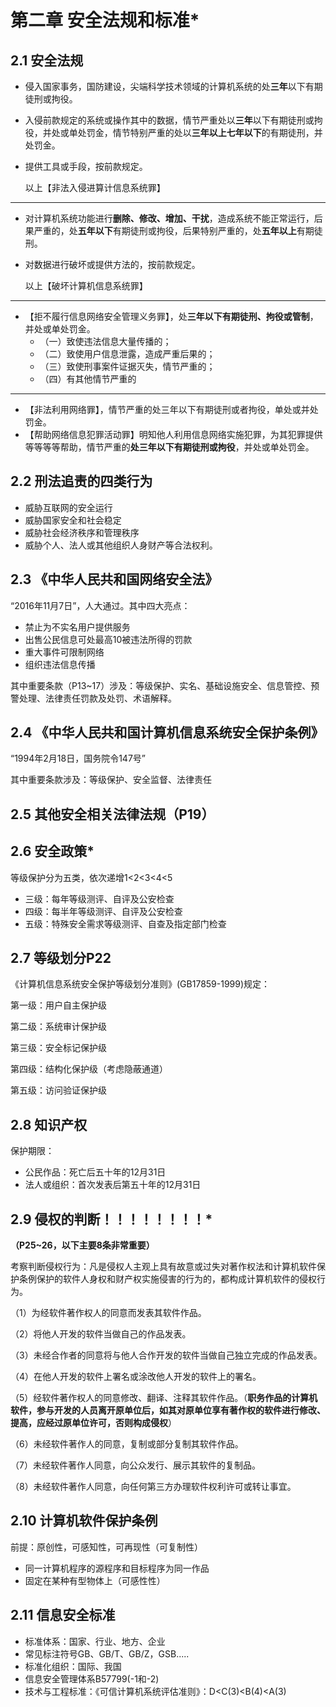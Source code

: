# 第二章 安全法规和标准*

## 2.1 安全法规

- 侵入国家事务，国防建设，尖端科学技术领域的计算机系统的处**三年**以下有期徒刑或拘役。

- 入侵前款规定的系统或操作其中的数据，情节严重处以**三年**以下有期徒刑或拘役，并处或单处罚金，情节特别严重的处以**三年以上七年以下**的有期徒刑，并处罚金。

- 提供工具或手段，按前款规定。

  以上【非法入侵进算计信息系统罪】

-----------------------

- 对计算机系统功能进行**删除、修改、增加、干扰**，造成系统不能正常运行，后果严重的，处**五年以下**有期徒刑或拘役，后果特别严重的，处**五年以上**有期徒刑。

- 对数据进行破坏或提供方法的，按前款规定。

  以上【破坏计算机信息系统罪】

-----------------------------

- 【拒不履行信息网络安全管理义务罪】，处**三年以下有期徒刑、拘役或管制**，并处或单处罚金。
  - （一）致使违法信息大量传播的；
  - （二）致使用户信息泄露，造成严重后果的；
  - （三）致使刑事案件证据灭失，情节严重的；
  - （四）有其他情节严重的

--------

- 【非法利用网络罪】，情节严重的处三年以下有期徒刑或者拘役，单处或并处罚金。
- 【帮助网络信息犯罪活动罪】明知他人利用信息网络实施犯罪，为其犯罪提供等等等等帮助，情节严重的**处三年以下有期徒刑或拘役**，并处或单处罚金。



## 2.2 刑法追责的四类行为

- 威胁互联网的安全运行
- 威胁国家安全和社会稳定
- 威胁社会经济秩序和管理秩序
- 威胁个人、法人或其他组织人身财产等合法权利。



## 2.3 **《中华人民共和国网络安全法》**

“2016年11月7日”，人大通过。其中四大亮点：

- 禁止为不实名用户提供服务
- 出售公民信息可处最高10被违法所得的罚款
- 重大事件可限制网络
- 组织违法信息传播

其中重要条款（P13~17）涉及：等级保护、实名、基础设施安全、信息管控、预警处理、法律责任罚款及处罚、术语解释。

## 2.4 **《中华人民共和国计算机信息系统安全保护条例》**

“1994年2月18日，国务院令147号”

其中重要条款涉及：等级保护、安全监督、法律责任



## 2.5 其他安全相关法律法规（P19）



## 2.6 安全政策*

等级保护分为五类，依次递增1<2<3<4<5

- 三级：每年等级测评、自评及公安检查
- 四级：每半年等级测评、自评及公安检查
- 五级：特殊安全需求等级测评、自查及指定部门检查



## 2.7 等级划分P22

《计算机信息系统安全保护等级划分准则》(GB17859-1999)规定：

第一级：用户自主保护级

第二级：系统审计保护级

第三级：安全标记保护级

第四级：结构化保护级（考虑隐蔽通道）

第五级：访问验证保护级



## 2.8 知识产权

保护期限：

- 公民作品：死亡后五十年的12月31日
- 法人或组织：首次发表后第五十年的12月31日



## 2.9 侵权的判断！！！！！！！！*

**（P25~26，以下主要8条非常重要）**

考察判断侵权行为：凡是侵权人主观上具有故意或过失对著作权法和计算机软件保护条例保护的软件人身权和财产权实施侵害的行为的，都构成计算机软件的侵权行为。

（1）为经软件著作权人的同意而发表其软件作品。

（2）将他人开发的软件当做自己的作品发表。

（3）未经合作者的同意将与他人合作开发的软件当做自己独立完成的作品发表。

（4）在他人开发的软件上署名或涂改他人开发的软件上的署名。

（5）经软件著作权人的同意修改、翻译、注释其软件作品。（**职务作品的计算机软件，参与开发的人员离开原单位后，如其对原单位享有著作权的软件进行修改、提高，应经过原单位许可，否则构成侵权**）

（6）未经软件著作人的同意，复制或部分复制其软件作品。

（7）未经软件著作人同意，向公众发行、展示其软件的复制品。

（8）未经软件著作人同意，向任何第三方办理软件权利许可或转让事宜。



## 2.10 计算机软件保护条例

前提：原创性，可感知性，可再现性（可复制性）

- 同一计算机程序的源程序和目标程序为同一作品
- 固定在某种有型物体上（可感性性）



## 2.11 信息安全标准

- 标准体系：国家、行业、地方、企业
- 常见标注符号GB、GB/T、GB/Z，GSB.....
- 标准化组织：国际、我国
- 信息安全管理体系B57799(-1和-2)
- 技术与工程标准：《可信计算机系统评估准则》：D<C(3)<B(4)<A(3)